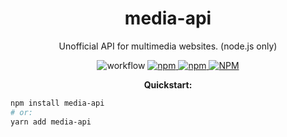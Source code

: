 <h1 align="center">media-api</h1>

<p align="center">
Unofficial API for multimedia websites. (node.js only)
</p>

<p align="center">
<img alt="workflow" src="https://img.shields.io/github/workflow/status/mat-sz/media-api/Node.js%20CI%20(yarn)">
<a href="https://npmjs.com/package/media-api">
<img alt="npm" src="https://img.shields.io/npm/v/media-api">
<img alt="npm" src="https://img.shields.io/npm/dw/media-api">
<img alt="NPM" src="https://img.shields.io/npm/l/media-api">
</a>
</p>

<p align="center">
<strong>Quickstart:</strong>
</p>

```sh
npm install media-api
# or:
yarn add media-api
```
